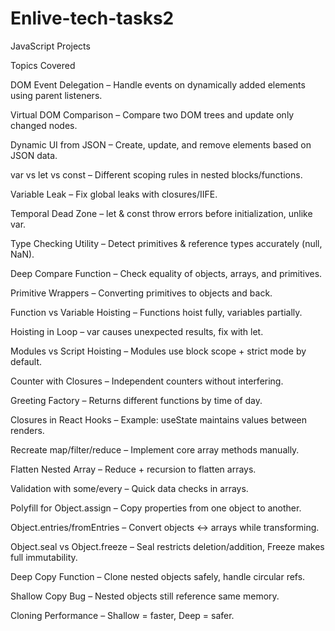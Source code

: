 # Enlive-tech-tasks2
JavaScript Projects

Topics Covered

DOM Event Delegation – Handle events on dynamically added elements using parent listeners.

Virtual DOM Comparison – Compare two DOM trees and update only changed nodes.

Dynamic UI from JSON – Create, update, and remove elements based on JSON data.

var vs let vs const – Different scoping rules in nested blocks/functions.

Variable Leak – Fix global leaks with closures/IIFE.

Temporal Dead Zone – let & const throw errors before initialization, unlike var.

Type Checking Utility – Detect primitives & reference types accurately (null, NaN).

Deep Compare Function – Check equality of objects, arrays, and primitives.

Primitive Wrappers – Converting primitives to objects and back.

Function vs Variable Hoisting – Functions hoist fully, variables partially.

Hoisting in Loop – var causes unexpected results, fix with let.

Modules vs Script Hoisting – Modules use block scope + strict mode by default.

Counter with Closures – Independent counters without interfering.

Greeting Factory – Returns different functions by time of day.

Closures in React Hooks – Example: useState maintains values between renders.

Recreate map/filter/reduce – Implement core array methods manually.

Flatten Nested Array – Reduce + recursion to flatten arrays.

Validation with some/every – Quick data checks in arrays.

Polyfill for Object.assign – Copy properties from one object to another.

Object.entries/fromEntries – Convert objects ↔ arrays while transforming.

Object.seal vs Object.freeze – Seal restricts deletion/addition, Freeze makes full immutability.

Deep Copy Function – Clone nested objects safely, handle circular refs.

Shallow Copy Bug – Nested objects still reference same memory.

Cloning Performance – Shallow = faster, Deep = safer.
